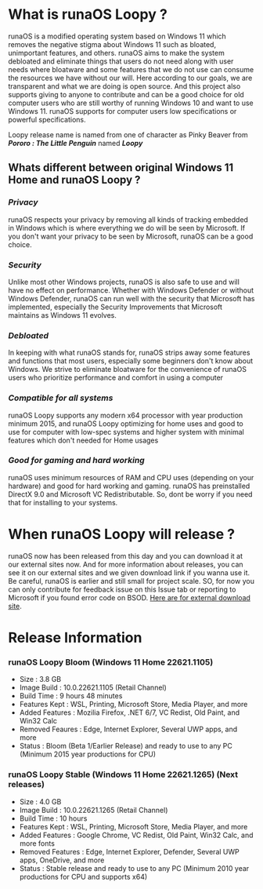# What is runaOS Loopy ?

runaOS is a modified operating system based on Windows 11 which removes the negative stigma about Windows 11 such as bloated, unimportant features, and others. runaOS aims to make the system debloated and eliminate things that users do not need along with user needs where bloatware and some features that we do not use can consume the resources we have without our will. Here according to our goals, we are transparent and what we are doing is open source. And this project also supports giving to anyone to contribute and can be a good choice for old computer users who are still worthy of running Windows 10 and want to use Windows 11. runaOS supports for computer users low specifications or powerful specifications.

Loopy release name is named from one of character as Pinky Beaver from ***Pororo : The Little Penguin*** named ***Loopy***

## Whats different between original Windows 11 Home and runaOS Loopy ?

### ***Privacy***

runaOS respects your privacy by removing all kinds of tracking embedded in Windows which is where everything we do will be seen by Microsoft. If you don't want your privacy to be seen by Microsoft, runaOS can be a good choice.

### ***Security***

Unlike most other Windows projects, runaOS is also safe to use and will have no effect on performance. Whether with Windows Defender or without Windows Defender, runaOS can run well with the security that Microsoft has implemented, especially the Security Improvements that Microsoft maintains as Windows 11 evolves.

### ***Debloated***

In keeping with what runaOS stands for, runaOS strips away some features and functions that most users, especially some beginners don't know about Windows. We strive to eliminate bloatware for the convenience of runaOS users who prioritize performance and comfort in using a computer

### ***Compatible for all systems***

runaOS Loopy supports any modern x64 processor with year production minimum 2015, and runaOS Loopy optimizing for home uses and good to use for computer with low-spec systems and higher system with minimal features which don't needed for Home usages

### ***Good for gaming and hard working***

runaOS uses minimum resources of RAM and CPU uses (depending on your hardware) and good for hard working and gaming. runaOS has preinstalled DirectX 9.0 and Microsoft VC Redistributable. So, dont be worry if you need that for installing to your systems.

# When runaOS Loopy will release ?

runaOS now has been released from this day and you can download it at our external sites now. And for more information about releases, you can see it on our external sites and we given download link if you wanna use it. Be careful, runaOS is earlier and still small for project scale. SO, for now you can only contribute for feedback issue on this Issue tab or reporting to Microsoft if you found error code on BSOD. [Here are for external download site](https://runaos-loopy.carrd.co).

# Release Information

### runaOS Loopy Bloom (Windows 11 Home 22621.1105)
- Size : 3.8 GB
- Image Build : 10.0.22621.1105 (Retail Channel)
- Build Time : 9 hours 48 minutes
- Features Kept : WSL, Printing, Microsoft Store, Media Player, and more
- Added Features : Mozilia Firefox, .NET 6/7, VC Redist, Old Paint, and Win32 Calc
- Removed Feaures : Edge, Internet Explorer, Several UWP apps, and more
- Status : Bloom (Beta 1/Earlier Release) and ready to use to any PC (Minimum 2015 year productions for CPU)

### runaOS Loopy Stable (Windows 11 Home 22621.1265) (Next releases)
- Size : 4.0 GB
- Image Build : 10.0.22621.1265 (Retail Channel)
- Build Time : 10 hours
- Features Kept : WSL, Printing, Microsoft Store, Media Player, and more
- Added Features : Google Chrome, VC Redist, Old Paint, Win32 Calc, and more fonts
- Removed Features : Edge, Internet Explorer, Defender, Several UWP apps, OneDrive, and more
- Status : Stable release and ready to use to any PC (Minimum 2010 year productions for CPU and supports x64)
